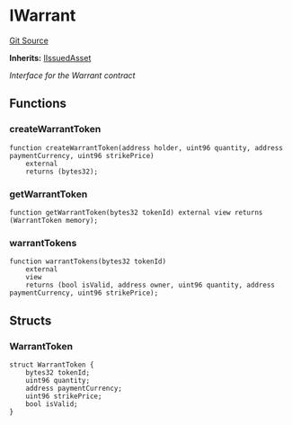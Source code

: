 # IWarrant
[Git Source](https://github.com/capsign/protocol/blob/dfa6820124c5610a6bfa06329447dbae7c24bc0a/src/Tokenization/assets/interfaces/IWarrant.sol)

**Inherits:**
[IIssuedAsset](/src/Tokenization/assets/interfaces/IIssuedAsset.sol/interface.IIssuedAsset.md)

*Interface for the Warrant contract*


## Functions
### createWarrantToken


```solidity
function createWarrantToken(address holder, uint96 quantity, address paymentCurrency, uint96 strikePrice)
    external
    returns (bytes32);
```

### getWarrantToken


```solidity
function getWarrantToken(bytes32 tokenId) external view returns (WarrantToken memory);
```

### warrantTokens


```solidity
function warrantTokens(bytes32 tokenId)
    external
    view
    returns (bool isValid, address owner, uint96 quantity, address paymentCurrency, uint96 strikePrice);
```

## Structs
### WarrantToken

```solidity
struct WarrantToken {
    bytes32 tokenId;
    uint96 quantity;
    address paymentCurrency;
    uint96 strikePrice;
    bool isValid;
}
```

